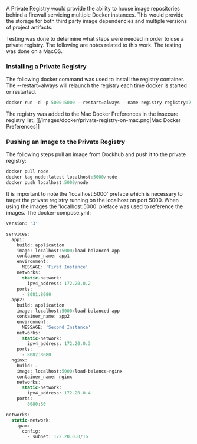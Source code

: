A Private Registry would provide the ability to house image repositories behind a firewall servicing multiple Docker
instances.  This would provide the storage for both third party image dependencies and multiple versions of project
artifacts.

Testing was done to determine what steps were needed in order to use a private registry.  The following are notes 
related to this work.  The testing was done on a MacOS.


### Installing a Private Registry
The following docker command was used to install the registry container.  The --restart=always will relaunch the
registry each time docker is started or restarted.
``` javascript  
docker run -d -p 5000:5000 --restart=always --name registry registry:2 
```
The registry was added to the Mac Docker Preferences in the insecure registry list;
[[/images/docker/private-registry-on-mac.png|Mac Docker Preferences]]   


### Pushing an Image to the Private Registry
The following steps pull an image from Dockhub and push it to the private registry:
``` javascript
docker pull node
docker tag node:latest localhost:5000/node
docker push localhost:5000/node
```
It is important to note the 'localhost:5000' preface which is necessary to target the private registry running on the
localhost on port 5000.  When using the images the 'localhost:5000' preface was used to reference the images.  The
docker-compose.yml:
``` javascript
version: '3'

services:
  app1:
    build: application
    image: localhost:5000/load-balanced-app
    container_name: app1
    environment:
      MESSAGE: 'First Instance'
    networks:
      static-network:
        ipv4_address: 172.20.0.2
    ports:
      - 8081:8080
  app2:
    build: application
    image: localhost:5000/load-balanced-app
    container_name: app2
    environment:
      MESSAGE: 'Second Instance'
    networks:
      static-network:
        ipv4_address: 172.20.0.3
    ports:
      - 8082:8080
  nginx:
    build: .
    image: localhost:5000/load-balance-nginx
    container_name: nginx
    networks:
      static-network:
        ipv4_address: 172.20.0.4
    ports:
      - 8080:80

networks:
  static-network:
    ipam:
      config:
        - subnet: 172.20.0.0/16
```



